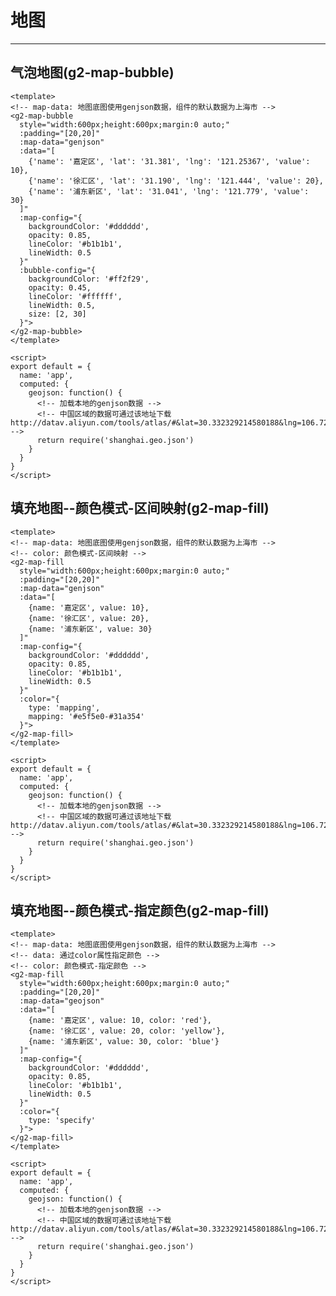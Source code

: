 # 地图
------

## 气泡地图(g2-map-bubble)
```
<template>
<!-- map-data: 地图底图使用genjson数据，组件的默认数据为上海市 -->
<g2-map-bubble
  style="width:600px;height:600px;margin:0 auto;"
  :padding="[20,20]"
  :map-data="genjson" 
  :data="[
    {'name': '嘉定区', 'lat': '31.381', 'lng': '121.25367', 'value': 10},
    {'name': '徐汇区', 'lat': '31.190', 'lng': '121.444', 'value': 20},
    {'name': '浦东新区', 'lat': '31.041', 'lng': '121.779', 'value': 30}
  ]"
  :map-config="{
    backgroundColor: '#dddddd',
    opacity: 0.85,
    lineColor: '#b1b1b1',
    lineWidth: 0.5
  }"
  :bubble-config="{
    backgroundColor: '#ff2f29',
    opacity: 0.45,
    lineColor: '#ffffff',
    lineWidth: 0.5,
    size: [2, 30]
  }">
</g2-map-bubble>
</template>

<script>
export default = {
  name: 'app',
  computed: {
    geojson: function() {
      <!-- 加载本地的genjson数据 -->
      <!-- 中国区域的数据可通过该地址下载 http://datav.aliyun.com/tools/atlas/#&lat=30.332329214580188&lng=106.72278672066881&zoom=3.5 -->
      return require('shanghai.geo.json')
    }
  }
}
</script>
```
<g2-map-bubble style="width:600px;height:600px;margin:0 auto;">
</g2-map-bubble>

## 填充地图--颜色模式-区间映射(g2-map-fill)
```
<template>
<!-- map-data: 地图底图使用genjson数据，组件的默认数据为上海市 -->
<!-- color: 颜色模式-区间映射 -->
<g2-map-fill
  style="width:600px;height:600px;margin:0 auto;"
  :padding="[20,20]"
  :map-data="genjson" 
  :data="[
    {name: '嘉定区', value: 10},
    {name: '徐汇区', value: 20},
    {name: '浦东新区', value: 30}
  ]"
  :map-config="{
    backgroundColor: '#dddddd',
    opacity: 0.85,
    lineColor: '#b1b1b1',
    lineWidth: 0.5
  }"
  :color="{
    type: 'mapping',
    mapping: '#e5f5e0-#31a354'
  }">
</g2-map-fill>
</template>

<script>
export default = {
  name: 'app',
  computed: {
    geojson: function() {
      <!-- 加载本地的genjson数据 -->
      <!-- 中国区域的数据可通过该地址下载 http://datav.aliyun.com/tools/atlas/#&lat=30.332329214580188&lng=106.72278672066881&zoom=3.5 -->
      return require('shanghai.geo.json')
    }
  }
}
</script>
```
<g2-map-fill style="width:600px;height:600px;margin:0 auto;">
</g2-map-fill>

## 填充地图--颜色模式-指定颜色(g2-map-fill)
```
<template>
<!-- map-data: 地图底图使用genjson数据，组件的默认数据为上海市 -->
<!-- data: 通过color属性指定颜色 -->
<!-- color: 颜色模式-指定颜色 -->
<g2-map-fill
  style="width:600px;height:600px;margin:0 auto;"
  :padding="[20,20]"
  :map-data="geojson"
  :data="[
    {name: '嘉定区', value: 10, color: 'red'},
    {name: '徐汇区', value: 20, color: 'yellow'},
    {name: '浦东新区', value: 30, color: 'blue'}
  ]"
  :map-config="{
    backgroundColor: '#dddddd',
    opacity: 0.85,
    lineColor: '#b1b1b1',
    lineWidth: 0.5
  }"
  :color="{
    type: 'specify'
  }">
</g2-map-fill>
</template>

<script>
export default = {
  name: 'app',
  computed: {
    geojson: function() {
      <!-- 加载本地的genjson数据 -->
      <!-- 中国区域的数据可通过该地址下载 http://datav.aliyun.com/tools/atlas/#&lat=30.332329214580188&lng=106.72278672066881&zoom=3.5 -->
      return require('shanghai.geo.json')
    }
  }
}
</script>
```
<g2-map-fill
  style="width:600px;height:600px;margin:0 auto;"
  :padding="[20,20]"
  :map-data="geojson"
  :data="[
    {name: '嘉定区', value: 10, color: 'red'},
    {name: '徐汇区', value: 20, color: 'yellow'},
    {name: '浦东新区', value: 30, color: 'blue'}
  ]"
  :map-config="{
    backgroundColor: '#dddddd',
    opacity: 0.85,
    lineColor: '#b1b1b1',
    lineWidth: 0.5
  }"
  :color="{
    type: 'specify'
  }">
</g2-map-fill>




